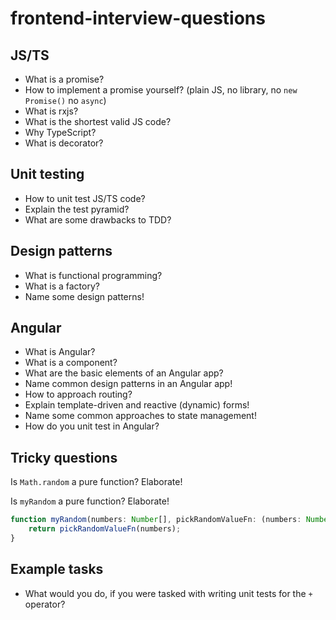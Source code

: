 # frontend-interview-questions

## JS/TS

- What is a promise?
- How to implement a promise yourself? (plain JS, no library, no `new Promise()` no `async`)
- What is rxjs?
- What is the shortest valid JS code?
- Why TypeScript?
- What is decorator?

## Unit testing

- How to unit test JS/TS code?
- Explain the test pyramid?
- What are some drawbacks to TDD?

## Design patterns

- What is functional programming?
- What is a factory? 
- Name some design patterns!

## Angular

- What is Angular?
- What is a component?
- What are the basic elements of an Angular app?
- Name common design patterns in an Angular app!
- How to approach routing?
- Explain template-driven and reactive (dynamic) forms!
- Name some common approaches to state management!
- How do you unit test in Angular?

## Tricky questions

Is `Math.random` a pure function? Elaborate!

Is `myRandom` a pure function? Elaborate!

```ts
function myRandom(numbers: Number[], pickRandomValueFn: (numbers: Number[]) => Number): Number {
    return pickRandomValueFn(numbers);
}
```

## Example tasks

- What would you do, if you were tasked with writing unit tests for the `+` operator?
